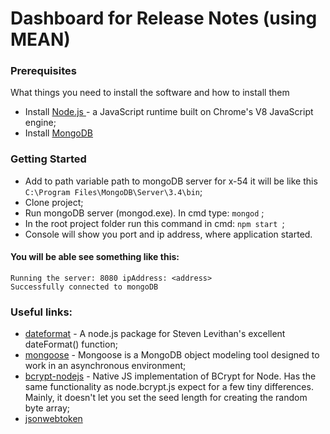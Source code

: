 # Dashboard for Release Notes (using MEAN)

### Prerequisites

What things you need to install the software and how to install them
* Install [Node.js ](https://nodejs.org/en/) -  a JavaScript runtime built on Chrome's V8 JavaScript engine;
* Install [MongoDB](https://www.mongodb.com/)

### Getting Started
* Add to path variable path to mongoDB server for x-54 it will be like this ``C:\Program Files\MongoDB\Server\3.4\bin``;
* Clone project;
* Run mongoDB server (mongod.exe). In cmd type: ``mongod`` ;
* In the root project folder run this command in cmd: ```npm start ```;
* Console will show you port and ip address, where application started.

#### You will be able see something like this:
 ```
 Running the server: 8080 ipAddress: <address>
 Successfully connected to mongoDB
 ```

### Useful links:
* [dateformat](https://www.npmjs.com/package/dateformat) - A node.js package for Steven Levithan's excellent dateFormat() function;
* [mongoose](https://www.npmjs.com/package/mongoose) - Mongoose is a MongoDB object modeling tool designed to work in an asynchronous environment;
* [bcrypt-nodejs](https://www.npmjs.com/package/bcrypt-nodejs) - Native JS implementation of BCrypt for Node. Has the same functionality as node.bcrypt.js expect for a few tiny differences. Mainly, it doesn't let you set the seed length for creating the random byte array;
* [jsonwebtoken](https://www.npmjs.com/package/jsonwebtoken)